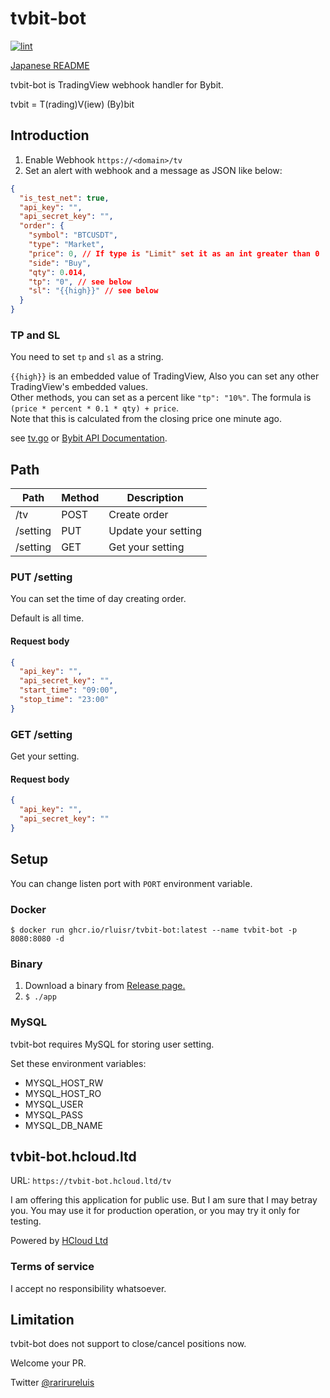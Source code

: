 tvbit-bot
============

[![lint](https://github.com/rluisr/tvbit-bot/actions/workflows/lint.yml/badge.svg?branch=master)](https://github.com/rluisr/tvbit-bot/actions/workflows/lint.yml)

[Japanese README](README_ja.md)

tvbit-bot is TradingView webhook handler for Bybit.

tvbit = T(rading)V(iew) (By)bit

Introduction
-------------

1. Enable Webhook `https://<domain>/tv`
2. Set an alert with webhook and a message as JSON like below:

```json
{
  "is_test_net": true,
  "api_key": "",
  "api_secret_key": "",
  "order": {
    "symbol": "BTCUSDT",
    "type": "Market",
    "price": 0, // If type is "Limit" set it as an int greater than 0
    "side": "Buy",
    "qty": 0.014,
    "tp": "0", // see below
    "sl": "{{high}}" // see below
  }
}
```

### TP and SL

You need to set `tp` and `sl` as a string.

`{{high}}` is an embedded value of TradingView, Also you can set any other TradingView's embedded values.   
Other methods, you can set as a percent like `"tp": "10%"`. The formula is `(price * percent * 0.1 * qty) + price`.  
Note that this is calculated from the closing price one minute ago.

see [tv.go](pkg/domain/tv.go) or [Bybit API Documentation](https://bybit-exchange.github.io/docs/linear/#:~:text=Transaction%20timestamp-,order,-How%20to%20Subscribe).

Path
-----

| Path     | Method | Description         |
|----------|--------|---------------------|
| /tv      | POST   | Create order        |
| /setting | PUT    | Update your setting |
| /setting | GET    | Get your setting    |

### PUT /setting

You can set the time of day creating order.

Default is all time.

#### Request body

```json
{
  "api_key": "",
  "api_secret_key": "",
  "start_time": "09:00",
  "stop_time": "23:00"
}
```

### GET /setting

Get your setting.

#### Request body

```json
{
  "api_key": "",
  "api_secret_key": ""
}
```

Setup
-----

You can change listen port with `PORT` environment variable.

### Docker

```shell
$ docker run ghcr.io/rluisr/tvbit-bot:latest --name tvbit-bot -p 8080:8080 -d
```

### Binary

1. Download a binary from [Release page.](https://github.com/rluisr/tvbit-bot/releases)
2. `$ ./app`

###  MySQL

tvbit-bot requires MySQL for storing user setting.

Set these environment variables:
- MYSQL_HOST_RW
- MYSQL_HOST_RO
- MYSQL_USER
- MYSQL_PASS
- MYSQL_DB_NAME

tvbit-bot.hcloud.ltd
--------------------

URL: `https://tvbit-bot.hcloud.ltd/tv`

I am offering this application for public use.
But I am sure that I may betray you. You may use it for production operation, or you may try it only for testing.

Powered by [HCloud Ltd](https://hcloud.ltd)

### Terms of service

I accept no responsibility whatsoever.

Limitation
----------

tvbit-bot does not support to close/cancel positions now.

Welcome your PR.

Twitter [@rarirureluis](https://twitter.com/rarirureluis)
